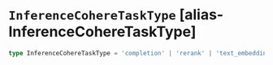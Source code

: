 # `InferenceCohereTaskType` [alias-InferenceCohereTaskType]
```typescript
type InferenceCohereTaskType = 'completion' | 'rerank' | 'text_embedding';
```
